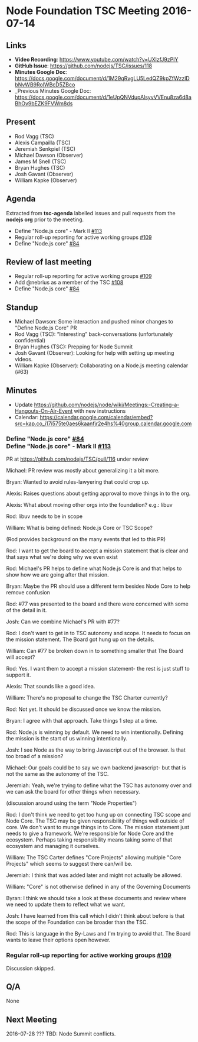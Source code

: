 # Node Foundation TSC Meeting 2016-07-14

## Links

* **Video Recording**: <https://www.youtube.com/watch?v=UXlzfJ9zPIY>
* **GitHub Issue**: <https://github.com/nodejs/TSC/issues/118>
* **Minutes Google Doc**: <https://docs.google.com/document/d/1M29qRvgLU5LedQZ9kpZfWzzlDbNvWB9RolWBcD5ZBco>
* _Previous Minutes Google Doc: <https://docs.google.com/document/d/1eUpQNVdupAlsyvVVEnu8za6d8aBhOv9bEZK9FVWm8ds>

## Present

* Rod Vagg (TSC)
* Alexis Campailla (TSC)
* Jeremiah Senkpiel (TSC)
* Michael Dawson (Observer)
* James M Snell (TSC)
* Bryan Hughes (TSC)
* Josh Gavant (Observer)
* William Kapke (Observer)

## Agenda

Extracted from **tsc-agenda** labelled issues and pull requests from the **nodejs org** prior to the meeting.
* Define "Node.js core" - Mark II [#113](https://github.com/nodejs/TSC/issues/113)
* Regular roll-up reporting for active working groups [#109](https://github.com/nodejs/TSC/issues/109)
* Define "Node.js core" [#84](https://github.com/nodejs/TSC/issues/84)

## Review of last meeting

* Regular roll-up reporting for active working groups [#109](https://github.com/nodejs/TSC/issues/109)
* Add @nebrius as a member of the TSC [#108](https://github.com/nodejs/TSC/pull/108)
* Define "Node.js core" [#84](https://github.com/nodejs/TSC/issues/84)

## Standup

* Michael Dawson: Some interaction and pushed minor changes to "Define Node.js Core" PR
* Rod Vagg (TSC): “Interesting” back-conversations (unfortunately confidential)
* Bryan Hughes (TSC): Prepping for Node Summit
* Josh Gavant (Observer): Looking for help with setting up meeting videos.
* William Kapke (Observer): Collaborating on a Node.js meeting calendar (#63)

## Minutes

- Update <https://github.com/nodejs/node/wiki/Meetings:-Creating-a-Hangouts-On-Air-Event> with new instructions
- Calendar: <https://calendar.google.com/calendar/embed?src=kap.co_i17i575te0aes6kaanfjr2e4hs%40group.calendar.google.com>

### Define "Node.js core" [#84](https://github.com/nodejs/TSC/issues/84)<br>Define "Node.js core" - Mark II [#113](https://github.com/nodejs/TSC/issues/113)

PR at <https://github.com/nodejs/TSC/pull/116> under review

Michael: PR review was mostly about generalizing it a bit more.

Bryan: Wanted to avoid rules-lawyering that could crop up.

Alexis: Raises questions about getting approval to move things in to the org.

Alexis: What about moving other orgs into the foundation? e.g.: libuv

Rod: libuv needs to be in scope

William: What is being defined: Node.js Core or TSC Scope?

(Rod provides background on the many events that led to this PR)

Rod: I want to get the board to accept a mission statement that is clear and that says what we're doing why we even exist

Rod: Michael's PR helps to define what Node.js Core is and that helps to show how we are going after that mission.

Bryan: Maybe the PR should use a different term besides Node Core to help remove confusion

Rod: #77 was presented to the board and there were concerned with some of the detail in it.

Josh: Can we combine Michael's PR with #77?

Rod: I don't want to get in to TSC autonomy and scope. It needs to focus on the mission statement. The Board got hung up on the details.

William: Can #77 be broken down in to something smaller that The Board will accept?

Rod: Yes. I want them to accept a mission statement- the rest is just stuff to support it.

Alexis: That sounds like a good idea.

William: There's no proposal to change the TSC Charter currently?

Rod: Not yet. It should be discussed once we know the mission.

Bryan: I agree with that approach. Take things 1 step at a time.

Rod: Node.js is winning by default. We need to win intentionally. Defining the mission is the start of us winning intentionally.

Josh: I see Node as the way to bring Javascript out of the browser. Is that too broad of a mission?

Michael: Our goals could be to say we own backend javascript- but that is not the same as the autonomy of the TSC.

Jeremiah: Yeah, we're trying to define what the TSC has autonomy over and we can ask the board for other things when necessary.

(discussion around using the term "Node Properties")

Rod: I don't think we need to get too hung up on connecting TSC scope and Node Core. The TSC may be given responsibility of things well outside of core. We don't want to munge things in to Core. The mission statement just needs to give a framework. We're responsible for Node Core and the ecosystem. Perhaps taking responsibility means taking some of that ecosystem and managing it ourselves.

William: The TSC Carter defines "Core Projects" allowing multiple "Core Projects" which seems to suggest there can/will be.

Jeremiah: I think that was added later and might not actually be allowed.

William: "Core" is not otherwise defined in any of the Governing Documents

Byran: I think we should take a look at these documents and review where we need to update them to reflect what we want.

Josh: I have learned from this call which I didn't think about before is that the scope of the Foundation can be broader than the TSC.

Rod: This is language in the By-Laws and I'm trying to avoid that. The Board wants to leave their options open however.

### Regular roll-up reporting for active working groups [#109](https://github.com/nodejs/TSC/issues/109)
Discussion skipped.

## Q/A

None

## Next Meeting

2016-07-28 ??? TBD: Node Summit conflicts.
